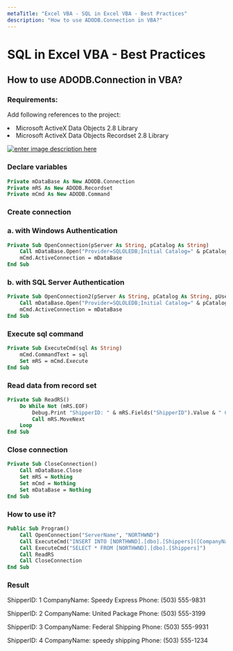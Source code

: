 ```yaml
---
metaTitle: "Excel VBA - SQL in Excel VBA - Best Practices"
description: "How to use ADODB.Connection in VBA?"
---
```


# SQL in Excel VBA - Best Practices




## How to use ADODB.Connection in VBA?


### Requirements:

Add following references to the project:

<li>
Microsoft ActiveX Data Objects 2.8 Library
</li>
<li>
Microsoft ActiveX Data Objects Recordset 2.8 Library
</li>

[<img src="https://i.stack.imgur.com/3BDBt.png" alt="enter image description here" />](https://i.stack.imgur.com/3BDBt.png)

### Declare variables

```vb
Private mDataBase As New ADODB.Connection
Private mRS As New ADODB.Recordset
Private mCmd As New ADODB.Command

```

### Create connection

### a. with Windows Authentication

```vb
Private Sub OpenConnection(pServer As String, pCatalog As String)
    Call mDataBase.Open("Provider=SQLOLEDB;Initial Catalog=" & pCatalog & ";Data Source=" & pServer & ";Integrated Security=SSPI")
    mCmd.ActiveConnection = mDataBase
End Sub

```

### b. with SQL Server Authentication

```vb
Private Sub OpenConnection2(pServer As String, pCatalog As String, pUser As String, pPsw As String)
    Call mDataBase.Open("Provider=SQLOLEDB;Initial Catalog=" & pCatalog & ";Data Source=" & pServer & ";Integrated Security=SSPI;User ID=" & pUser & ";Password=" & pPsw)
    mCmd.ActiveConnection = mDataBase
End Sub

```

### Execute sql command

```vb
Private Sub ExecuteCmd(sql As String)
    mCmd.CommandText = sql
    Set mRS = mCmd.Execute
End Sub

```

### Read data from record set

```vb
Private Sub ReadRS()
    Do While Not (mRS.EOF)
        Debug.Print "ShipperID: " & mRS.Fields("ShipperID").Value & " CompanyName: " & mRS.Fields("CompanyName").Value & " Phone: " & mRS.Fields("Phone").Value
        Call mRS.MoveNext
    Loop
End Sub

```

### Close connection

```vb
Private Sub CloseConnection()
    Call mDataBase.Close
    Set mRS = Nothing
    Set mCmd = Nothing
    Set mDataBase = Nothing
End Sub

```

### How to use it?

```vb
Public Sub Program()
    Call OpenConnection("ServerName", "NORTHWND")
    Call ExecuteCmd("INSERT INTO [NORTHWND].[dbo].[Shippers]([CompanyName],[Phone]) Values ('speedy shipping','(503) 555-1234')")
    Call ExecuteCmd("SELECT * FROM [NORTHWND].[dbo].[Shippers]")
    Call ReadRS
    Call CloseConnection
End Sub

```

### Result

ShipperID: 1 CompanyName: Speedy Express Phone: (503) 555-9831

ShipperID: 2 CompanyName: United Package Phone: (503) 555-3199

ShipperID: 3 CompanyName: Federal Shipping Phone: (503) 555-9931

ShipperID: 4 CompanyName: speedy shipping Phone: (503) 555-1234

